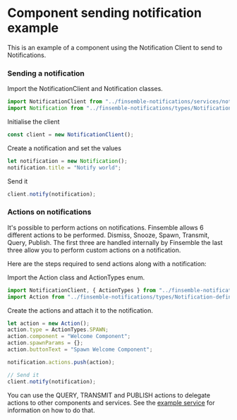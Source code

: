 # Component sending notification example

This is an example of a component using the Notification Client to send to Notifications.

### Sending a notification

Import the NotificationClient and Notification classes.

```typescript
import NotificationClient from "../finsemble-notifications/services/notification/notificationClient";
import Notification from "../finsemble-notifications/types/Notification-definitions/Notification";
```

Initialise the client

```typescript
const client = new NotificationClient();
```

Create a notification and set the values

```typescript
let notification = new Notification();
notification.title = "Notify world";
```

Send it

```typescript
client.notify(notification);
```

### Actions on notifications

It's possible to perform actions on notifications. Finsemble allows 6 different actions to be performed. Dismiss,
Snooze, Spawn, Transmit, Query, Publish. The first three are handled internally by Finsemble the last three allow you to
perform custom actions on a notification.

Here are the steps required to send actions along with a notification:

Import the Action class and ActionTypes enum.

```typescript
import NotificationClient, { ActionTypes } from "../finsemble-notifications/services/notification/notificationClient";
import Action from "../finsemble-notifications/types/Notification-definitions/Action";
```

Create the actions and attach it to the notification.

```typescript
let action = new Action();
action.type = ActionTypes.SPAWN;
action.component = "Welcome Component";
action.spawnParams = {};
action.buttonText = "Spawn Welcome Component";

notification.actions.push(action);

// Send it
client.notify(notification);
```

You can use the QUERY, TRANSMIT and PUBLISH actions to delegate actions to other components and services. See the
[example service](services/exampleCustomAction) for information on how to do that.
